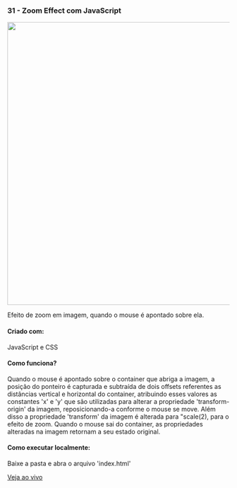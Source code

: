 <h3 align="left">31 - Zoom Effect com JavaScript</h3>
<img src="https://omagotemum.site/assets/img/portfolio/goodbye31/31/project.png" width="640" />
<p align="left">Efeito de zoom em imagem, quando o mouse é apontado sobre ela.</p>

<h4 align="left">Criado com:</h4>
<p align="left">JavaScript e CSS</p>

<h4 align="left">Como funciona?</h4>
<p align="left">Quando o mouse é apontado sobre o container que abriga a imagem, a posição do ponteiro é capturada e subtraída de dois offsets referentes as distâncias vertical e horizontal do container, atribuindo esses valores as constantes 'x' e 'y' que são utilizadas para alterar a propriedade 'transform-origin' da imagem, reposicionando-a conforme o mouse se move. Além disso a propriedade 'transform' da imagem é alterada para "scale(2), para o efeito de zoom. Quando o mouse sai do container, as propriedades alteradas na imagem retornam a seu estado original.</p>

<h4 align="left">Como executar localmente:</h4>
<p align="left">Baixe a pasta e abra o arquivo 'index.html'</p>

[Veja ao vivo](https://g31-zoom-effect.vercel.app)
